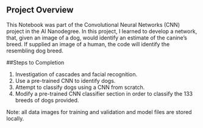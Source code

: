 [//]: # (Image References)

[image1]: ./images/sample_dog_output.png "Sample Output"
[image2]: ./images/vgg16_model.png "VGG-16 Model Layers"
[image3]: ./images/vgg16_model_draw.png "VGG16 Model Figure"


## Project Overview

 This Notebook was part of the Convolutional Neural Networks (CNN) project in the AI Nanodegree. In this project, I learned to develop a network, that, given an image of a dog, would identify an estimate of the canine’s breed.  If supplied an image of a human, the code will identify the resembling dog breed.  

##Steps to Completion
 
 1. Investigation of cascades and facial recognition.
 2. Use a pre-trained CNN to identify dogs.
 3. Attempt to classify dogs using a CNN from scratch.
 4. Modify a pre-trained CNN classifier section in order to classify the 133 breeds of dogs provided.
 
 Note: all data images for training and validation and model files are stored locally.
